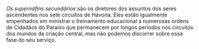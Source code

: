 ﻿<I>Os supernafins secundários</I> são os diretores dos assuntos dos seres ascendentes nos sete circuitos de Havona. Eles estão igualmente empenhados em ministrar o treinamento educacional a numerosas ordens de Cidadãos do Paraíso que permanecem por longos períodos nos circuitos dos mundos da criação central, mas não podemos discorrer sobre essa fase do seu serviço.<BR><BR><BR>